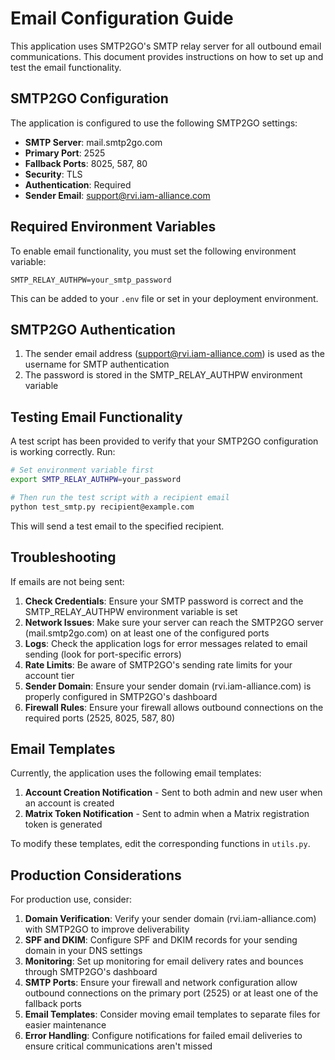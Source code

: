 # Email Configuration Guide

This application uses SMTP2GO's SMTP relay server for all outbound email communications. This document provides instructions on how to set up and test the email functionality.

## SMTP2GO Configuration

The application is configured to use the following SMTP2GO settings:

- **SMTP Server**: mail.smtp2go.com
- **Primary Port**: 2525
- **Fallback Ports**: 8025, 587, 80
- **Security**: TLS
- **Authentication**: Required
- **Sender Email**: support@rvi.iam-alliance.com

## Required Environment Variables

To enable email functionality, you must set the following environment variable:

```
SMTP_RELAY_AUTHPW=your_smtp_password
```

This can be added to your `.env` file or set in your deployment environment.

## SMTP2GO Authentication

1. The sender email address (support@rvi.iam-alliance.com) is used as the username for SMTP authentication
2. The password is stored in the SMTP_RELAY_AUTHPW environment variable

## Testing Email Functionality

A test script has been provided to verify that your SMTP2GO configuration is working correctly. Run:

```bash
# Set environment variable first
export SMTP_RELAY_AUTHPW=your_password

# Then run the test script with a recipient email
python test_smtp.py recipient@example.com
```

This will send a test email to the specified recipient.

## Troubleshooting

If emails are not being sent:

1. **Check Credentials**: Ensure your SMTP password is correct and the SMTP_RELAY_AUTHPW environment variable is set
2. **Network Issues**: Make sure your server can reach the SMTP2GO server (mail.smtp2go.com) on at least one of the configured ports
3. **Logs**: Check the application logs for error messages related to email sending (look for port-specific errors)
4. **Rate Limits**: Be aware of SMTP2GO's sending rate limits for your account tier
5. **Sender Domain**: Ensure your sender domain (rvi.iam-alliance.com) is properly configured in SMTP2GO's dashboard
6. **Firewall Rules**: Ensure your firewall allows outbound connections on the required ports (2525, 8025, 587, 80)

## Email Templates

Currently, the application uses the following email templates:

1. **Account Creation Notification** - Sent to both admin and new user when an account is created
2. **Matrix Token Notification** - Sent to admin when a Matrix registration token is generated

To modify these templates, edit the corresponding functions in `utils.py`.

## Production Considerations

For production use, consider:

1. **Domain Verification**: Verify your sender domain (rvi.iam-alliance.com) with SMTP2GO to improve deliverability
2. **SPF and DKIM**: Configure SPF and DKIM records for your sending domain in your DNS settings
3. **Monitoring**: Set up monitoring for email delivery rates and bounces through SMTP2GO's dashboard
4. **SMTP Ports**: Ensure your firewall and network configuration allow outbound connections on the primary port (2525) or at least one of the fallback ports
5. **Email Templates**: Consider moving email templates to separate files for easier maintenance
6. **Error Handling**: Configure notifications for failed email deliveries to ensure critical communications aren't missed